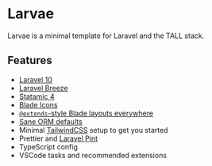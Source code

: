 # Larvae

Larvae is a minimal template for Laravel and the TALL stack.

## Features

* [Laravel 10](https://laravel.com/docs/10.x)
* [Laravel Breeze](https://laravel.com/docs/10.x/starter-kits#laravel-breeze)
* [Statamic 4](https://statamic.dev/)
* [Blade Icons](https://blade-ui-kit.com/blade-icons)
* [`@extends`-style Blade layouts everywhere](https://laravel.com/docs/10.x/blade#layouts-using-template-inheritance)
* [Sane ORM defaults](https://laravel.com/docs/10.x/eloquent-relationships#preventing-lazy-loading)
* Minimal [TailwindCSS](https://tailwindcss.com/) setup to get you started
* Prettier and [Laravel Pint](https://laravel.com/docs/10.x/pint)
* TypeScript config
* VSCode tasks and recommended extensions